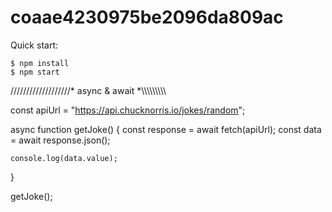# coaae4230975be2096da809ac

Quick start:

```
$ npm install
$ npm start
````

///////////////////* async & await *\\\\\\\\\\\\\\\\\\

const apiUrl = "https://api.chucknorris.io/jokes/random";

async function getJoke() {
    const response = await fetch(apiUrl);
    const data = await response.json();
    
    console.log(data.value);
}

getJoke();
